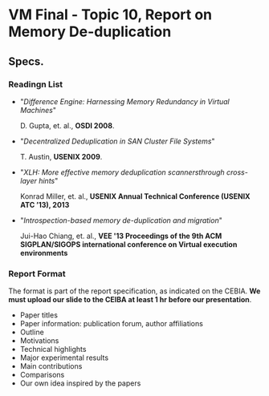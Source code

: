 # VM Final - Topic 10, Report on Memory De-duplication

## Specs.

### Readingn List

- "_Difference Engine: Harnessing Memory Redundancy in Virtual Machines_"

    D. Gupta, et. al., **OSDI 2008**.

- "_Decentralized Deduplication in SAN Cluster File Systems_"

    T. Austin, **USENIX 2009**.

- "_XLH: More effective memory deduplication scannersthrough cross-layer hints_"

    Konrad Miller, et. al., **USENIX Annual Technical Conference (USENIX ATC ’13), 2013**

- "_Introspection-based memory de-duplication and migration_"

    Jui-Hao Chiang, et. al., **VEE '13 Proceedings of the 9th ACM SIGPLAN/SIGOPS international conference on Virtual execution environments**

### Report Format

The format is part of the report specification, as indicated on the CEBIA.
**We must upload our slide to the CEIBA at least 1 hr before our presentation**.

- Paper titles
- Paper information: publication forum, author affiliations
- Outline
- Motivations
- Technical highlights
- Major experimental results
- Main contributions
- Comparisons
- Our own idea inspired by the papers
